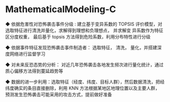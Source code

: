 # MathematicalModeling-C


◆ 依据危害性对恐怖袭击事件分级 : 建立基于变异系数的 TOPSIS 评价模型，对选取特征进行清洗并量化，求解得到理想和负理想点， 并求解变
      异系数作为特征区分度权重， 最后基于 topsis 方法得到危险系数，利用分布特性进行分级
      
◆ 依据事件特征发现恐怖袭击事件制造者： 选取特征， 清洗， 量化，并搭建深度网络进行监督学习

◆ 对未来反恐态势的分析： 对近几年恐怖袭击各地发生频次进行量化统计，通过质心偏移方法得到蔓延趋势等

◆ 数据的进一步利用：选取特征（经度、纬度、目标人群），然后数据清洗，把经纬度确实的条目直接删除，利用 KNN 方法根据某地区地理位置以及主要人群， 预测发生恐怖袭击可能采用的攻击方式，提前做好准备
